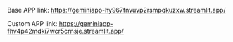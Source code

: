 Base APP link: https://geminiapp-hy967fnvuvp2rsmpqkuzxw.streamlit.app/


Custom APP link: https://geminiapp-fhv4p42mdki7wcr5crnsje.streamlit.app/
